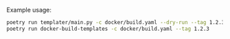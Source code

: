 Example usage:


```bash
poetry run templater/main.py -c docker/build.yaml --dry-run --tag 1.2.3 --debug --push
poetry run docker-build-templates -c docker/build.yaml --tag 1.2.3
```
